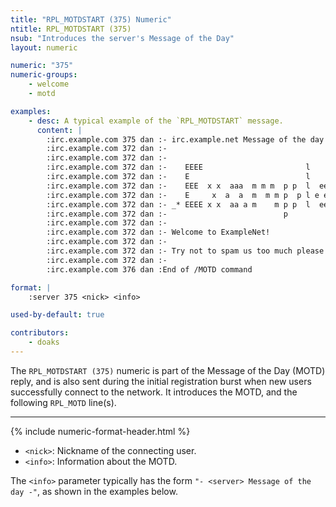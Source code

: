 ```yaml
---
title: "RPL_MOTDSTART (375) Numeric"
ntitle: RPL_MOTDSTART (375)
nsub: "Introduces the server's Message of the Day"
layout: numeric

numeric: "375"
numeric-groups:
    - welcome
    - motd

examples:
    - desc: A typical example of the `RPL_MOTDSTART` message.
      content: |
        :irc.example.com 375 dan :- irc.example.net Message of the day -
        :irc.example.com 372 dan :- 
        :irc.example.com 372 dan :- 
        :irc.example.com 372 dan :-    EEEE                       l       N   N       t   *_
        :irc.example.com 372 dan :-    E                          l       NN  N      ttt
        :irc.example.com 372 dan :-    EEE  x x  aaa  m m m  p p  l  eee  N N N  eee  t
        :irc.example.com 372 dan :-    E     x  a  a  m  m m p  p l e e   N  NN e e   t
        :irc.example.com 372 dan :- _* EEEE x x  aa a m    m p p  l  eee  N   N  eee  tt
        :irc.example.com 372 dan :-                          p
        :irc.example.com 372 dan :- 
        :irc.example.com 372 dan :- Welcome to ExampleNet!
        :irc.example.com 372 dan :- 
        :irc.example.com 372 dan :- Try not to spam us too much please!
        :irc.example.com 372 dan :- 
        :irc.example.com 376 dan :End of /MOTD command

format: |
    :server 375 <nick> <info>

used-by-default: true

contributors:
    - doaks
---
```

The `RPL_MOTDSTART (375)` numeric is part of the Message of the Day (MOTD) reply, and is also sent during the initial registration burst when new users successfully connect to the network. It introduces the MOTD, and the following `RPL_MOTD` line(s).

-----

{% include numeric-format-header.html %}

- `<nick>`: Nickname of the connecting user.
- `<info>`: Information about the MOTD.

The `<info>` parameter typically has the form `"- <server> Message of the day -"`, as shown in the examples below.
